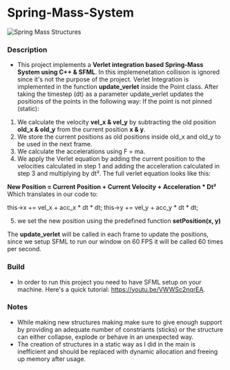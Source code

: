 # Spring-Mass-System
![Spring Mass Structures](https://github.com/ChadiHamrouni/Spring-Mass-System/assets/69485266/e295b348-d7c2-436f-b281-a8cded1e1f26)

### Description
* This project implements a **Verlet integration based Spring-Mass System using C++ & SFML**.
In this implemenetation collision is ignored since it's not the purpose of the project. 
Verlet Integration is implemented in the function **update_verlet** inside the Point class. After taking the timestep (dt) as a parameter update_verlet updates the positions of the points in the following way:
If the point is not pinned (static):
1. We calculate the velocity **vel_x & vel_y** by subtracting the old position **old_x & old_y** from the current position **x & y**.
2. We store the current positions as old positions inside old_x and old_y to be used in the next frame.
3. We calculate the accelerations using F = ma.
4. We apply the Verlet equation by adding the current position to the velocities calculated in step 1 and adding the acceleration calculated in step 3 and multiplying by dt².
The full verlet equation looks like this:

**New Position = Current Position + Current Velocity + Acceleration * Dt²**
Which translates in our code to:

this->x += vel_x + acc_x * dt * dt;
this->y += vel_y + acc_y * dt * dt;

5. we set the new position using the predefined function **setPosition(x, y)**

The **update_verlet** will be called in each frame to update the positions, since we setup SFML to run our window on 60 FPS it will be called 60 times per second.

### Build
* In order to run this project you need to have SFML setup on your machine.
Here's a quick tutorial: https://youtu.be/VWWSc2nqrEA.

### Notes
* While making new structures making make sure to give enough support by providing an adequate number of constriants (sticks) or the structure can either collapse, explode or behave in an unexpected way.
* The creation of structures in a static way as I did in the main is inefficient and should be replaced with dynamic allocation and freeing up memory after usage. 
